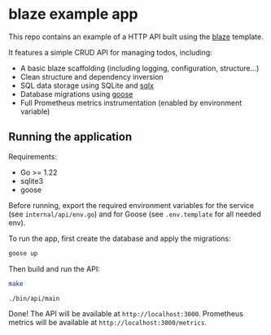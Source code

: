 # blaze example app

This repo contains an example of a HTTP API built using the [blaze](https://github.com/paologaleotti/blaze) template.

It features a simple CRUD API for managing todos, including:

- A basic blaze scaffolding (including logging, configuration, structure...)
- Clean structure and dependency inversion
- SQL data storage using SQLite and [sqlx](https://github.com/jmoiron/sqlx)
- Database migrations using [goose](https://github.com/pressly/goose)
- Full Prometheus metrics instrumentation (enabled by environment variable)

## Running the application

Requirements:
- Go >= 1.22
- sqlite3
- goose

Before running, export the required environment variables for the service (see `internal/api/env.go`) and for Goose (see `.env.template` for all needed env).

To run the app, first create the database and apply the migrations:

```sh
goose up
```

Then build and run the API:

```sh
make
```

```sh
./bin/api/main
```

Done! The API will be available at `http://localhost:3000`.
Prometheus metrics will be available at `http://localhost:3000/metrics`.

